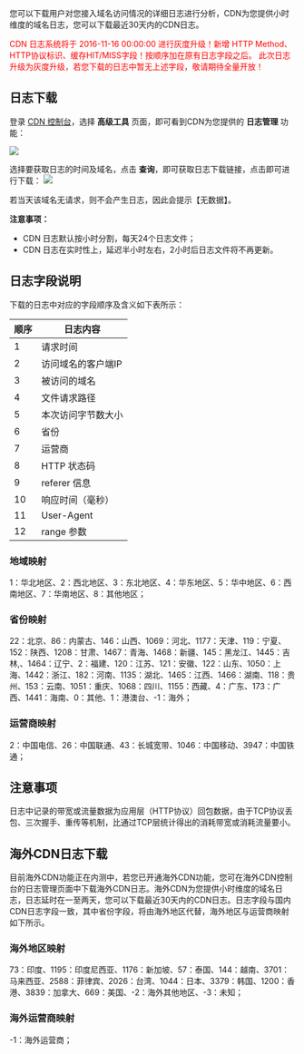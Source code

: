 您可以下载用户对您接入域名访问情况的详细日志进行分析，CDN为您提供小时维度的域名日志，您可以下载最近30天内的CDN日志。


<font color="red">CDN 日志系统将于 2016-11-16 00:00:00 进行灰度升级！新增 HTTP Method、HTTP协议标识、缓存HIT/MISS字段！按顺序加在原有日志字段之后。</font>
<font color="red">此次日志升级为灰度升级，若您下载的日志中暂无上述字段，敬请期待全量开放！</font>

## 日志下载

登录 [CDN 控制台](https://console.qcloud.com/cdn)，选择 **高级工具** 页面，即可看到CDN为您提供的 **日志管理** 功能：

![](http://mc.qcloudimg.com/static/img/39a034fddb6c0f53961155d387a6aa2c/image.png)

选择要获取日志的时间及域名，点击 **查询**，即可获取日志下载链接，点击即可进行下载：
![](https://mc.qcloudimg.com/static/img/1abb1c752e4863a8541bf5179fb20da0/image.png)

若当天该域名无请求，则不会产生日志，因此会提示【无数据】。

**注意事项：**

+ CDN 日志默认按小时分割，每天24个日志文件；
+ CDN 日志在实时性上，延迟半小时左右，2小时后日志文件将不再更新。

## 日志字段说明
下载的日志中对应的字段顺序及含义如下表所示：

| 顺序   | 日志内容       |
| ---- | ---------- |
| 1    | 请求时间       |
| 2    | 访问域名的客户端IP |
| 3    | 被访问的域名     |
| 4    | 文件请求路径     |
| 5    | 本次访问字节数大小  |
| 6    | 省份         |
| 7    | 运营商        |
| 8    | HTTP 状态码   |
| 9    | referer 信息 |
| 10   | 响应时间（毫秒）   |
| 11   | User-Agent |
| 12   | range 参数   |



### 地域映射
1：华北地区、2：西北地区、3：东北地区、4：华东地区、5：华中地区、6：西南地区、7：华南地区、8：其他地区；

### 省份映射
22：北京、86：内蒙古、146：山西、1069：河北、1177：天津、119：宁夏、152：陕西、1208：甘肃、1467：青海、1468：新疆、145：黑龙江、1445：吉林,、1464：辽宁、2：福建、120：江苏、121：安徽、122：山东、1050：上海、1442：浙江、182：河南、1135：湖北、1465：江西、1466：湖南、118：贵州、153：云南、1051：重庆、1068：四川、1155：西藏、4：广东、173：广西、1441：海南、0：其他、1：港澳台、-1：海外；

### 运营商映射
2：中国电信、26：中国联通、43：长城宽带、1046：中国移动、3947：中国铁通；


## 注意事项
日志中记录的带宽或流量数据为应用层（HTTP协议）回包数据，由于TCP协议丢包、三次握手、重传等机制，比通过TCP层统计得出的消耗带宽或消耗流量要小。

## 海外CDN日志下载

目前海外CDN功能正在内测中，若您已开通海外CDN功能，您可在海外CDN控制台的日志管理页面中下载海外CDN日志。海外CDN为您提供小时维度的域名日志，日志延时在一至两天，您可以下载最近30天内的CDN日志。日志字段与国内CDN日志字段一致，其中省份字段，将由海外地区代替，海外地区与运营商映射如下所示。

### 海外地区映射

73：印度、1195：印度尼西亚、1176：新加坡、57：泰国、144：越南、3701：马来西亚、2588：菲律宾、2026：台湾、1044：日本、3379：韩国、1200：香港、3839：加拿大、669：美国、-2：海外其他地区、-3：未知；

### 海外运营商映射

-1：海外运营商；